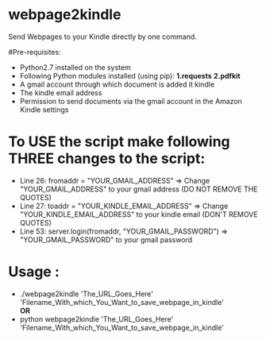 # webpage2kindle
Send Webpages to your Kindle directly by one command.

#Pre-requisites:
<ul>
<li>Python2.7 installed on the system</li>
<li>Following Python modules installed (using pip): 
  <b>1.requests</b> 
  <b>2.pdfkit</b>
</li>
<li>A gmail account through which document is added it kindle</li>
<li>The kindle email address</li>
<li>Permission to send documents via the gmail account in the Amazon Kindle settings</li>
</ul>

<h1>To USE the script make following <b>THREE</b> changes to the script:</h1>
<ul>
<li>Line 26: fromaddr = "YOUR_GMAIL_ADDRESS" => Change "YOUR_GMAIL_ADDRESS" to your gmail address (DO NOT REMOVE THE QUOTES)</li>

<li>Line 27: toaddr = "YOUR_KINDLE_EMAIL_ADDRESS" => Change "YOUR_KINDLE_EMAIL_ADDRESS" to your kindle email (DON'T REMOVE QUOTES)</li>

<li>Line 53: server.login(fromaddr, "YOUR_GMAIL_PASSWORD") => "YOUR_GMAIL_PASSWORD" to your gmail password</li>
</ul>

# Usage :
<ul>
<li>./webpage2kindle 'The_URL_Goes_Here' 'Filename_With_which_You_Want_to_save_webpage_in_kindle'</li>
<b>OR</b>
<li> python webpage2kindle 'The_URL_Goes_Here' 'Filename_With_which_You_Want_to_save_webpage_in_kindle'</li>
</ul>
